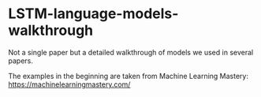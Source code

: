 # LSTM-language-models-walkthrough
Not a single paper but a detailed walkthrough of models we used in several papers.

The examples in the beginning are taken from Machine Learning Mastery: https://machinelearningmastery.com/
